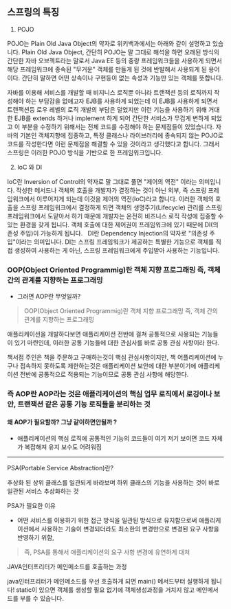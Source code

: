 ## 스프링의 특징
1. POJO

 POJO는 Plain Old Java Object의 약자로 위키백과에서는 아래와 같이 설명하고 있습니다.
Plain Old Java Object, 간단히 POJO는 말 그대로 해석을 하면 오래된 방식의 간단한 자바 오브젝트라는 말로서 Java EE 등의 중량 프레임워크들을 사용하게 되면서 해당 프레임워크에 종속된 "무거운" 객체를 만들게 된 것에 반발해서 사용되게 된 용어이다.
간단히 말하면 어떤 상속이나 구현등이 없는 속성과 기능만 있는 객체를 뜻합니다.

자바를 이용해 서비스를 개발할 때 비지니스 로직뿐 아니라 트랜잭션 등의 로직까지 작성해야 하는 부담감을 없애고자 EJB를 사용하게 되었는데 이 EJB를 사용하게 되면서 트랜잭션등 로우 레벨의 로직 개발의 부담은 덜었지만 이런 기능을 사용하기 위해 거대한 EJB를 extends 하거나 implement 하게 되어 간단한 서비스가 무겁게 변하게 되었고 이 부분을 수정하기 위해서는 전체 코드를 수정해야 하는 문제점들이 있었습니다.
자바의 기본인 객체지향에 집중하고, 특정 클래스나 라이브러리에 종속되지 않는 POJO로 코드를 작성한다면 이런 문제점을 해결할 수 있을 것이라고 생각했다고 합니다.
그래서 스프링은 이러한 POJO 방식을 기반으로 한 프레임워크입니다.
 
2. IoC 와 DI

 IoC란 Inversion of Control의 약자로 말 그대로 풀면 "제어의 역전" 이라는 의미입니다.
작성한 메서드나 객체의 호출을 개발자가 결정하는 것이 아닌 외부, 즉 스프링 프레임워크에서 이루어지게 되는데 이것을 제어의 역전(IoC)라고 합니다.
이러한 객체의 호출을 스프링 프레임워크에서 결정하게 되면 객체의 생명주기(Lifecycle) 관리를 스프링 프레임워크에서 도맡아서 하기 때문에 개발자는 온전히 비즈니스 로직 작성에 집중할 수 있는 환경을 갖게 됩니다.
객체 호출에 대한 제어권이 프레임워크에 있기 때문에 DI(의존성 주입)이 가능하게 됩니다.
 
DI란 Dependency Injection의 약자로 "의존성 주입"이라는 의미입니다.
DI는 스프링 프레임워크가 제공하는 특별한 기능으로 객체를 직접 생성하여 사용하는 게 아닌, 스프링 프레임워크에게 주입받아 사용하는 기능입니다.
 
 ### OOP(Object Oriented Programmig)란 객체 지향 프로그래밍 즉, 객체 간의 관계를 지향하는 프로그래밍 

- 그러면 AOP란 무엇일까? 
> OOP(Object Oriented Programmig)란 객체 지향 프로그래밍 즉, 객체 간의 관계를 지향하는 프로그래밍 

애플리케이션을 개발하다보면 애플리케이션 전반에 걸쳐 공통적으로 사용되는 기능들이 있기 마련인데, 이러한 공통 기능들에 대한 관심사를 바로 공통 관심 사항이라 한다.

책서점 주인은 책을 주문하고 구매하는것이 핵심 관심사항이지만, 책 어플리케이션에 누구나 접속하지 못하도록 제한하는것은 애플리케이션 보안에 대한 부분이기에 애플리케이션 전반에 공통적으로 적용되는 기능이므로 공통 관심 사항에 해당한다.

### 즉 AOP란 AOP라는 것은 애플리케이션의 핵심 업무 로직에서 로깅이나 보안, 트랜잭션 같은 공통 기능 로직들을 분리하는 것

#### 왜 AOP가 필요할까? 그냥 같이하면안될까 ?

-  애플리케이션의 핵심 로직에 공통적인 기능의 코드들이 여기 저기 보이면 코드 자체가 복잡해져 유지 보수도 어려워짐 

----

PSA(Portable Service Abstraction)란?

 추상화 된 상위 클래스를 일관되게 바라보며 하위 클래스의 기능을 사용하는 것이 바로 일관된 서비스 추상화하는 것 
 
 PSA가 필요한 이유 
- 어떤 서비스를 이용하기 위한 접근 방식을 일관된 방식으로 유지함으로써 애플리케이션에서 사용하는 기술이 변경되더라도 최소한의 변경만으로 변경된 요구 사항을 반영하기 위함,

> 즉, PSA를 통해서 애플리케이션의 요구 사항 변경에 유연하게 대처
 
 
 
 
 
 JAVA인터프리터가 메인메소드를 호출하는 과정
 
 java인터프리터가 메인메소드를 우선 호출하게 되면 main() 메서드부터 실행하게 됩니다!
 static이 있으면 객체를 생성할 필요 없기에 객체생성과정을 거치지 않고 메인메서드를 부를 수 있습니다.
